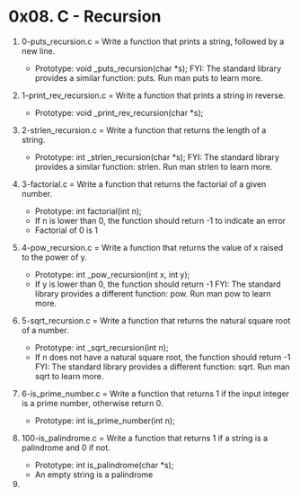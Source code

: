 # 0x08. C - Recursion

1. 0-puts_recursion.c = Write a function that prints a string, followed by a new line.

	* Prototype: void _puts_recursion(char *s);
FYI: The standard library provides a similar function: puts. Run man puts to learn more.
2. 1-print_rev_recursion.c = Write a function that prints a string in reverse.

	* Prototype: void _print_rev_recursion(char *s); 
3. 2-strlen_recursion.c = Write a function that returns the length of a string.

	* Prototype: int _strlen_recursion(char *s);
FYI: The standard library provides a similar function: strlen. Run man strlen to learn more. 
4. 3-factorial.c = Write a function that returns the factorial of a given number.

	* Prototype: int factorial(int n);
	* If n is lower than 0, the function should return -1 to indicate an error
	* Factorial of 0 is 1 
5. 4-pow_recursion.c = Write a function that returns the value of x raised to the power of y.

	* Prototype: int _pow_recursion(int x, int y);
	* If y is lower than 0, the function should return -1
FYI: The standard library provides a different function: pow. Run man pow to learn more. 
6. 5-sqrt_recursion.c = Write a function that returns the natural square root of a number.

	* Prototype: int _sqrt_recursion(int n);
	* If n does not have a natural square root, the function should return -1
FYI: The standard library provides a different function: sqrt. Run man sqrt to learn more. 
7. 6-is_prime_number.c = Write a function that returns 1 if the input integer is a prime number, otherwise return 0.

	* Prototype: int is_prime_number(int n); 
8. 100-is_palindrome.c = Write a function that returns 1 if a string is a palindrome and 0 if not.

	* Prototype: int is_palindrome(char *s);
	* An empty string is a palindrome 
9. 
